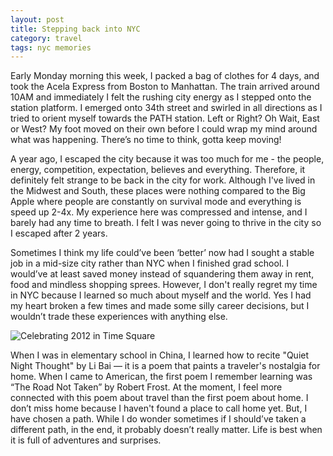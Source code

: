 ```yaml
---
layout: post
title: Stepping back into NYC
category: travel
tags: nyc memories 
---
```

Early Monday morning this week, I packed a bag of clothes for 4 days, and took the Acela Express from Boston to Manhattan.  The train arrived around 10AM and immediately I felt the rushing city energy as I stepped onto the station platform. I emerged onto 34th street and swirled in all directions as I tried to orient myself towards the PATH station. Left or Right? Oh Wait, East or West? My foot moved on their own before I could wrap my mind around what was happening. There’s no time to think, gotta keep moving! 

A year ago, I escaped the city because it was too much for me - the people, energy, competition, expectation, believes and everything. Therefore, it definitely felt strange to be back in the city for work. Although I've lived in the Midwest and South, these places were nothing compared to the Big Apple where people are constantly on survival mode and everything is speed up 2-4x. My experience here was compressed and intense, and I barely had any time to breath. I felt I was never going to thrive in the city so I escaped after 2 years. 

Sometimes I think my life could’ve been ‘better’ now had I sought a stable job in a mid-size city rather than NYC when I finished grad school. I would’ve at least saved money instead of squandering them away in rent, food and mindless shopping sprees. However, I don't really regret my time in NYC because I learned so much about myself and the world. Yes I had my heart broken a few times and made some silly career decisions, but I wouldn’t trade these experiences with anything else. 

<img src="{{ page.baseurl }}/images/posts/2014-10-21-celebrating-2012.jpg" class="img-rounded" alt="Celebrating 2012 in Time Square" />

When I was in elementary school in China, I  learned how to recite "Quiet Night Thought" by Li Bai — it is a poem that paints a traveler's nostalgia for home. When I came to American, the first poem I remember learning was “The Road Not Taken” by Robert Frost. At the moment, I feel more connected with this poem about travel than the first poem about home. I don’t miss home because I haven't found a place to call home yet. But, I have chosen a path. While I do wonder sometimes if I should’ve taken a different path, in the end, it probably doesn’t really matter. Life is best when it is full of adventures and surprises.